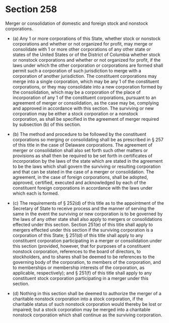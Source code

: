 # Section 258

Merger or consolidation of domestic and foreign stock and nonstock corporations.

- (a) Any 1 or more corporations of this State, whether stock or nonstock corporations and whether or not organized for profit, may merge or consolidate with 1 or more other corporations of any other state or states of the United States or of the District of Columbia whether stock or nonstock corporations and whether or not organized for profit, if the laws under which the other corporation or corporations are formed shall permit such a corporation of such jurisdiction to merge with a corporation of another jurisdiction. The constituent corporations may merge into a single corporation, which may be any 1 of the constituent corporations, or they may consolidate into a new corporation formed by the consolidation, which may be a corporation of the place of incorporation of any 1 of the constituent corporations, pursuant to an agreement of merger or consolidation, as the case may be, complying and approved in accordance with this section. The surviving or new corporation may be either a stock corporation or a nonstock corporation, as shall be specified in the agreement of merger required by subsection (b) of this section.

- (b) The method and procedure to be followed by the constituent corporations so merging or consolidating shall be as prescribed in § 257 of this title in the case of Delaware corporations. The agreement of merger or consolidation shall also set forth such other matters or provisions as shall then be required to be set forth in certificates of incorporation by the laws of the state which are stated in the agreement to be the laws which shall govern the surviving or resulting corporation and that can be stated in the case of a merger or consolidation. The agreement, in the case of foreign corporations, shall be adopted, approved, certified, executed and acknowledged by each of the constituent foreign corporations in accordance with the laws under which each is formed.

- (c) The requirements of § 252(d) of this title as to the appointment of the Secretary of State to receive process and the manner of serving the same in the event the surviving or new corporation is to be governed by the laws of any other state shall also apply to mergers or consolidations effected under this section. Section 251(e) of this title shall apply to mergers effected under this section if the surviving corporation is a corporation of this State; § 251(d) of this title shall apply to any constituent corporation participating in a merger or consolidation under this section (provided, however, that for purposes of a constituent nonstock corporation, references to the board of directors, to stockholders, and to shares shall be deemed to be references to the governing body of the corporation, to members of the corporation, and to memberships or membership interests of the corporation, as applicable, respectively); and § 251(f) of this title shall apply to any constituent stock corporation participating in a merger under this section.

- (d) Nothing in this section shall be deemed to authorize the merger of a charitable nonstock corporation into a stock corporation, if the charitable status of such nonstock corporation would thereby be lost or impaired; but a stock corporation may be merged into a charitable nonstock corporation which shall continue as the surviving corporation.